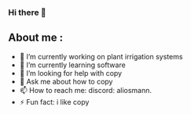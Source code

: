 ### Hi there 👋


## About me :

- 🔭 I’m currently working on plant irrigation systems
- 🌱 I’m currently learning software
- 🤔 I’m looking for help with copy
- 💬 Ask me about how to copy
- 📫 How to reach me: discord: aliosmann.
- ⚡ Fun fact: i like copy
